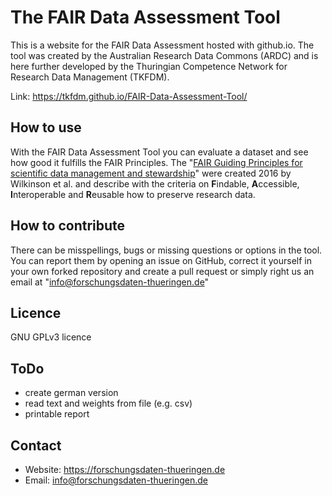 # The FAIR Data Assessment Tool
This is a website for the FAIR Data Assessment hosted with github.io. The tool was created by the Australian Research Data Commons (ARDC) and is here further developed by the Thuringian Competence Network for Research Data Management (TKFDM).

Link: https://tkfdm.github.io/FAIR-Data-Assessment-Tool/

## How to use
With the FAIR Data Assessment Tool you can evaluate a dataset and see how good it fulfills the FAIR Principles. The "[FAIR Guiding Principles for scientific data management and stewardship](http://doi.org/10.1038/sdata.2016.18)" were created 2016 by Wilkinson et al. and describe with the criteria on **F**indable, **A**ccessible, **I**nteroperable and **R**eusable how to preserve research data.

## How to contribute
There can be misspellings, bugs or missing questions or options in the tool. You can report them by opening an issue on GitHub, correct it yourself in your own forked repository and create a pull request or simply right us an email at "info@forschungsdaten-thueringen.de"

## Licence
GNU GPLv3 licence

## ToDo
* create german version
* read text and weights from file (e.g. csv)
* printable report

## Contact
* Website: https://forschungsdaten-thueringen.de
* Email: info@forschungsdaten-thueringen.de